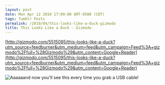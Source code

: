 ```yaml
---
layout: post
date: Mon Apr 12 2010 17:09:00 GMT-0500 (CDT)
tags: Tumblr Posts
permalink: /2010/04/this-looks-like-a-duck-gizmodo
title: This Looks Like a Duck - Gizmodo
---
```


[http://gizmodo.com/5515095/this-looks-like-a-duck?utm_source=feedburner&utm_medium=feed&utm_campaign=Feed%3A+gizmodo%2Ffull+%28Gizmodo%29&utm_content=Google+Reader](http://gizmodo.com/5515095/this-looks-like-a-duck?utm_source=feedburner&utm_medium=feed&utm_campaign=Feed%3A+gizmodo%2Ffull+%28Gizmodo%29&utm_content=Google+Reader)

![Aaaaaand now you'll see this every time you grab a USB cable!](http://cache.gawkerassets.com/assets/images/4/2010/04/duckusb.png)
